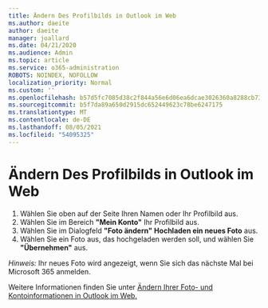 ```yaml
---
title: Ändern Des Profilbilds in Outlook im Web
ms.author: daeite
author: daeite
manager: joallard
ms.date: 04/21/2020
ms.audience: Admin
ms.topic: article
ms.service: o365-administration
ROBOTS: NOINDEX, NOFOLLOW
localization_priority: Normal
ms.custom: ''
ms.openlocfilehash: b57d5fc7085d38c2f844a56e6d06ea6dcae3026360a8288cb73baed5d1280a05
ms.sourcegitcommit: b5f7da89a650d2915dc652449623c78be6247175
ms.translationtype: MT
ms.contentlocale: de-DE
ms.lasthandoff: 08/05/2021
ms.locfileid: "54095325"
---
```

# <a name="change-your-profile-picture-in-outlook-on-the-web"></a>Ändern Des Profilbilds in Outlook im Web

1. Wählen Sie oben auf der Seite Ihren Namen oder Ihr Profilbild aus.
1. Wählen Sie im Bereich **"Mein Konto"** Ihr Profilbild aus.
1. Wählen Sie im Dialogfeld **"Foto ändern"** **Hochladen ein neues Foto** aus.
1. Wählen Sie ein Foto aus, das hochgeladen werden soll, und wählen Sie **"Übernehmen"** aus.

*Hinweis:* Ihr neues Foto wird angezeigt, wenn Sie sich das nächste Mal bei Microsoft 365 anmelden.

Weitere Informationen finden Sie unter [Ändern Ihrer Foto- und Kontoinformationen in Outlook im Web.](https://support.office.com/article/b2dbb289-851d-4bed-93c3-3e136f5659ec)
